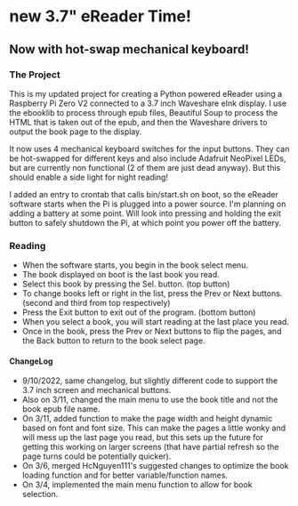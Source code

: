 # new 3.7" eReader Time! #
## Now with hot-swap mechanical keyboard! ##

### The Project ###
This is my updated project for creating a Python powered eReader using a Raspberry Pi Zero V2 connected to a 3.7 inch Waveshare eInk display. I use the ebooklib to process through epub files, Beautiful Soup to process the HTML that is taken out of the epub, and then the Waveshare drivers to output the book page to the display.

It now uses 4 mechanical keyboard switches for the input buttons. They can be hot-swapped for different keys and also include Adafruit NeoPixel LEDs, but are currently non functional (2 of them are just dead anyway). But this should enable a side light for night reading!

I added an entry to crontab that calls bin/start.sh on boot, so the eReader software starts when the Pi is plugged into a power source. I'm planning on adding a battery at some point. Will look into pressing and holding the exit button to safely shutdown the Pi, at which point you power off the battery.

### Reading ###
* When the software starts, you begin in the book select menu. 
* The book displayed on boot is the last book you read. 
* Select this book by pressing the Sel. button. (top button) 
* To change books left or right in the list, press the Prev or Next buttons. (second and third from top respectively)
* Press the Exit button to exit out of the program. (bottom button)
* When you select a book, you will start reading at the last place you read. 
* Once in the book, press the Prev or Next buttons to flip the pages, and the Back button to return to the book select page. 

#### ChangeLog ####
* 9/10/2022, same changelog, but slightly different code to support the 3.7 inch screen and mechanical buttons.
* Also on 3/11, changed the main menu to use the book title and not the book epub file name.
* On 3/11, added function to make the page width and height dynamic based on font and font size. This can make the pages a little wonky and will mess up the last page you read, but this sets up the future for getting this working on larger screens (that have partial refresh so the page turns could be potentially quicker).
* On 3/6, merged HcNguyen111's suggested changes to optimize the book loading function and for better variable/function names.
* On 3/4, implemented the main menu function to allow for book selection.

